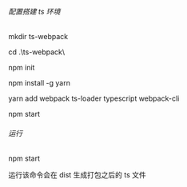 ###### 配置搭建 ts 环境

 mkdir ts-webpack

cd .\ts-webpack\

npm init

npm install -g yarn

yarn add webpack ts-loader typescript webpack-cli

npm start



###### 运行

npm start

运行该命令会在 dist 生成打包之后的 ts 文件

